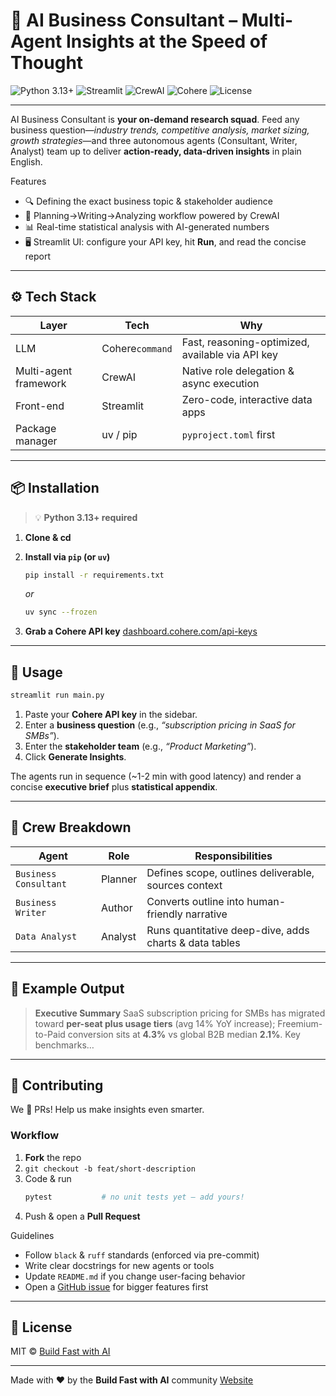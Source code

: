 # 🤖 AI Business Consultant – Multi-Agent Insights at the Speed of Thought

![Python 3.13+](https://img.shields.io/badge/Python-3.13+-3776AB?style=for-the-badge&logo=python&logoColor=white)
![Streamlit](https://img.shields.io/badge/Streamlit-1.49.1-red?style=for-the-badge&logo=streamlit&logoColor=white)
![CrewAI](https://img.shields.io/badge/CrewAI-0.177.0-000?style=for-the-badge&logo=crewai&logoColor=white)
![Cohere](https://img.shields.io/badge/Cohere-API-6624EB?style=for-the-badge&logo=cohere&logoColor=white)
![License](https://img.shields.io/badge/License-MIT-green?style=for-the-badge&logo=mit&logoColor=white)

---

AI Business Consultant is **your on-demand research squad**.
Feed any business question—*industry trends, competitive analysis, market sizing, growth strategies*—and three autonomous agents (Consultant, Writer, Analyst) team up to deliver **action-ready, data-driven insights** in plain English.

Features

- 🔍 Defining the exact business topic & stakeholder audience
- 🧠 Planning→Writing→Analyzing workflow powered by CrewAI
- 📊 Real-time statistical analysis with AI-generated numbers
- 🖥️ Streamlit UI: configure your API key, hit **Run**, and read the concise report

---

## ⚙️ Tech Stack


| Layer                 | Tech            | Why                                              |
| --------------------- | --------------- | ------------------------------------------------ |
| LLM                   | Cohere`command` | Fast, reasoning-optimized, available via API key |
| Multi-agent framework | CrewAI          | Native role delegation & async execution         |
| Front-end             | Streamlit       | Zero-code, interactive data apps                 |
| Package manager       | uv / pip        | `pyproject.toml` first                           |

---

## 📦 Installation

> 💡 **Python 3.13+ required**

1. **Clone & cd**
2. **Install via `pip` (or `uv`)**

   ```bash
   pip install -r requirements.txt
   ```

   _or_

   ```bash
   uv sync --frozen
   ```
3. **Grab a Cohere API key**
   [dashboard.cohere.com/api-keys](https://dashboard.cohere.com/api-keys)

---

## 🚀 Usage

```bash
streamlit run main.py
```

1. Paste your **Cohere API key** in the sidebar.
2. Enter a **business question** (e.g., _“subscription pricing in SaaS for SMBs”_).
3. Enter the **stakeholder team** (e.g., _“Product Marketing”_).
4. Click **Generate Insights**.

The agents run in sequence (~1-2 min with good latency) and render a concise **executive brief** plus **statistical appendix**.

---

## 🧬 Crew Breakdown


| Agent                 | Role    | Responsibilities                                       |
| --------------------- | ------- | ------------------------------------------------------ |
| `Business Consultant` | Planner | Defines scope, outlines deliverable, sources context   |
| `Business Writer`     | Author  | Converts outline into human-friendly narrative         |
| `Data Analyst`        | Analyst | Runs quantitative deep-dive, adds charts & data tables |

---

## 📝 Example Output

> **Executive Summary**
> SaaS subscription pricing for SMBs has migrated toward **per-seat plus usage tiers** (avg 14% YoY increase); Freemium-to-Paid conversion sits at **4.3%** vs global B2B median **2.1%**. Key benchmarks…

---

## 🤝 Contributing

We 💖 PRs! Help us make insights even smarter.

### Workflow

1. **Fork** the repo
2. `git checkout -b feat/short-description`
3. Code & run
   ```bash
   pytest           # no unit tests yet – add yours!
   ```
4. Push & open a **Pull Request**

Guidelines

- Follow `black` & `ruff` standards (enforced via pre-commit)
- Write clear docstrings for new agents or tools
- Update `README.md` if you change user-facing behavior
- Open a [GitHub issue](https://github.com/your-org/crewai-business-consultant/issues) for bigger features first

---

## 📄 License

MIT © [Build Fast with AI](https://buildfastwithai.com)

---

Made with ❤️ by the **Build Fast with AI** community
[Website](https://buildfastwithai.com)
